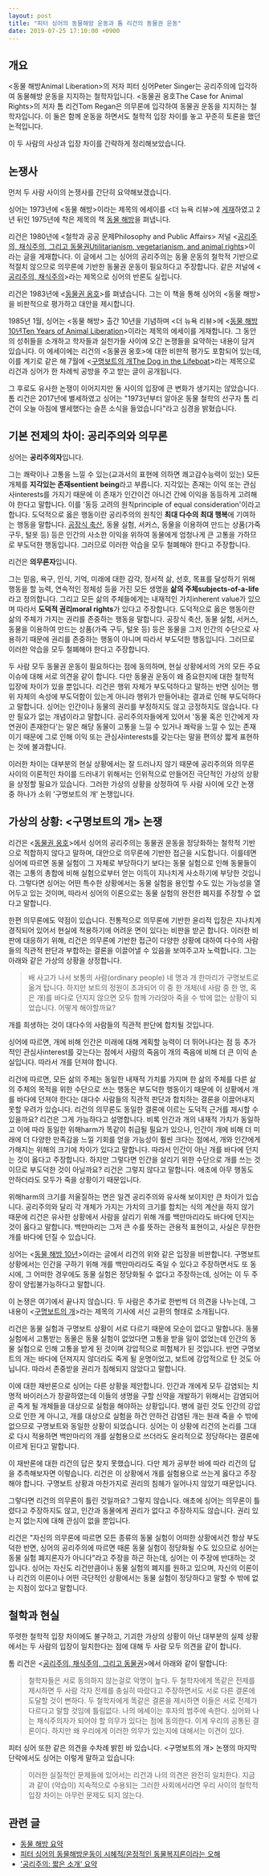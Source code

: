 ```yaml
---
layout: post
title: "피터 싱어의 동물해방 운동과 톰 리건의 동물권 운동"
date: 2019-07-25 17:10:00 +0900
---
```

## 개요
\<동물 해방Animal Liberation\>의 저자 피터 싱어Peter Singer는 공리주의에
입각하여 동물해방 운동을 지지하는 철학자입니다. \<동물권 옹호The Case for
Animal Rights\>의 저자 톰 리건Tom Regan은 의무론에 입각하여 동물권 운동을
지지하는 철학자입니다. 이 둘은 함께 운동을 하면서도 철학적 입장 차이를 놓고
꾸준히 토론을 했던 논적입니다.

이 두 사람의 사상과 입장 차이를 간략하게 정리해보았습니다.

## 논쟁사

먼저 두 사람 사이의 논쟁사를 간단히 요약해보겠습니다.

싱어는 1973년에 \<동물 해방\>이라는 제목의 에세이를 \<더 뉴욕 리뷰\>에
[게재](https://www.nybooks.com/articles/1973/04/05/animal-liberation/)하였고
2년 뒤인 1975년에 착은 제목의 책 [동물
해방](https://www.amazon.com/Animal-Liberation-Definitive-Classic-Movement-dp-0061711306/dp/0061711306/)을
펴냅니다.

리건은 1980년에 \<철학과 공공 문제Philosophy and Public Affairs> 저널
\<[공리주의, 채식주의, 그리고 동물권Utilitarianism, vegetarianism, and animal
rights](https://www.jstor.org/stable/2265001)\>이라는 글을 게재합니다. 이
글에서 그는 싱어의 공리주의는 동물 운동의 철학적 기반으로 적절치 않으므로
의무론에 기반한 동물권 운동이 필요하다고 주장합니다. 같은 저널에 \<[공리주의,
채식주의](https://www.jstor.org/stable/2265002)\>라는 제목으로 싱어의 반론도
실립니다.

리건은 1983년에 \<[동물권
옹호](https://www.amazon.com/Case-Animal-Rights-Tom-Regan/dp/0520243862)\>를
펴냈습니다. 그는 이 책을 통해 싱어의 \<동물 해방\>을 비판적으로 평가하고 대안을
제시합니다.

1985년 1월, 싱어는 \<동물 해방\> 출간 10년을 기념하며 \<더 뉴욕 리뷰\>에
\<[동물 해방 10년Ten Years of Animal
Liberation](https://www.nybooks.com/articles/1985/01/17/ten-years-of-animal-liberation/)\>이라는
제목의 에세이를 게재합니다. 그 동안의 성취들을 소개하고 학자들과 실천가들
사이에 오간 논쟁들을 요약하는 내용이 담겨 있습니다. 이 에세이에는 리건의
\<동물권 옹호\>에 대한 비판적 평가도 포함되어 있는데, 이를 계기로 같은 해 7월에
\<[구명보트의 개The Dog in the
Lifeboat](https://www.nybooks.com/articles/1985/04/25/the-dog-in-the-lifeboat-an-exchange/)\>라는
제목으로 리건과 싱어가 한 차례씩 공방을 주고 받는 글이 공개됩니다.

그 후로도 유사한 논쟁이 이어지지만 둘 사이의 입장에 큰 변화가 생기지는
않았습니다. 톰 리건은 2017년에 별세하였고 싱어는 "1973년부터 알아온 동물 철학의
선구자 톰 리건이 오늘 아침에 별세했다는 슬픈 소식을 들었습니다"라고 심경을
밝혔습니다.

## 기본 전제의 차이: 공리주의와 의무론

싱어는 **공리주의자**입니다.

그는 쾌락이나 고통을 느낄 수 있는(교과서의 표현에 의하면 쾌고감수능력이 있는)
모든 개체를 **지각있는 존재sentient being**라고 부릅니다. 지각있는 존재는 이익
또는 관심사interests를 가지기 때문에 이 존재가 인간이건 아니건 간에 이익을
동등하게 고려해야 한다고 말합니다. 이를 '동등 고려의 원칙principle of equal
consideration'이라고 합니다. 도덕적으로 옳은 행동이란 공리주의의 원칙인 **최대
다수의 최대 행복**에 기여하는 행동을 말합니다. [공장식
축산](/terms/factory-farming.html), 동물 실험, 서커스,
동물을 이용하여 만드는 상품(가죽 구두, 털옷 등) 등은 인간의 사소한 이익을
위하여 동물에게 엄청나게 큰 고통을 가하므로 부도덕한 행동입니다. 그러므로
이러한 악습을 모두 철폐해야 한다고 주장합니다.

리건은 **의무론자**입니다.

그는 믿음, 욕구, 인식, 기억, 미래에 대한 감각, 정서적 삶, 선호, 목표를 달성하기
위해 행동을 할 능력, 연속적인 정체성 등을 가진 모든 생명을 **삶의
주체subjects-of-a-life**라고 정의합니다. 그리고 모든 삶의 주체들에게는 내재적인
가치inherent value가 있으며 따라서 **도덕적 권리moral rights**가 있다고
주장합니다. 도덕적으로 옳은 행동이란 삶의 주체가 가지는 권리를 존중하는 행동을
말합니다. 공장식 축산, 동물 실험, 서커스, 동물을 이용하여 만드는 상품(가죽
구두, 털옷 등) 등은 동물을 그저 인간의 수단으로 사용하기 때문에 권리를 존중하는
행동이 아니며 따라서 부도덕한 행동입니다. 그러므로 이러한 악습을 모두 철폐해야
한다고 주장합니다.

두 사람 모두 동물권 운동이 필요하다는 점에 동의하며, 현실 상황에서의 거의 모든
주요 이슈에 대해 서로 의견을 같이 합니다. 다만 동물권 운동이 왜 중요한지에 대한
철학적 입장에 차이가 있을 뿐입니다. 리건은 행위 자체가 부도덕하다고 말하는 반면
싱어는 행위 자체의 속성에 부도덕함이 있는게 아니라 행위가 만들어내는 결과로
인해 부도덕하다고 말합니다. 싱어는 인간이나 동물의 권리를 부정하지도 않고
긍정하지도 않습니다. 다만 필요가 없는 개념이라고 말합니다. 공리주의자들에게
있어서 '동물 혹은 인간에게 자연권이 존재한다'는 말은 해당 동물이 고통을 느낄 수
있거나 쾌락을 느낄 수 있는 존재이기 때문에 그로 인해 이익 또는
관심사interests를 갖는다는 말을 편의상 짧게 표현하는 것에 불과합니다.

이러한 차이는 대부분의 현실 상황에서는 잘 드러나지 않기 때문에 공리주의와
의무론 사이의 이론적인 차이를 드러내기 위해서는 인위적으로 만들어진 극단적인
가상의 상황을 상정할 필요가 있습니다. 그러한 가상의 상황을 상정하여 두 사람
사이에 오간 논쟁 중 하나가 소위 '구명보트의 개' 논쟁입니다.

## 가상의 상황: \<구명보트의 개\> 논쟁

리건은 \<[동물권
옹호](https://www.amazon.com/Case-Animal-Rights-Tom-Regan/dp/0520243862)\>에서
싱어의 공리주의는 동물권 운동을 정당화하는 철학적 기반으로 적합하지 않다고
말하며, 대안으로 의무론에 기반한 접근을 시도합니다. 이를테면 싱어에 따르면 동물
실험이 그 자체로 부당하다기 보다는 동물 실험으로 인해 동물들이 겪는 고통의
총합에 비해 실험으로부터 얻는 이득이 지나치게 사소하기에 부당한 것입니다.
그렇다면 싱어는 어떤 특수한 상황에서는 동물 실험을 용인할 수도 있는 가능성을
열어두고 있는 것이며, 따라서 싱어의 이론으로는 동물 실험의 완전한 폐지를 주장할
수 없다고 말합니다.

한편 의무론에도 약점이 있습니다. 전통적으로 의무론에 기반한 윤리적 입장은
지나치게 경직되어 있어서 현실에 적용하기에 어려운 면이 있다는 비판을 받곤
합니다. 이러한 비판에 대응하기 위해, 리건은 의무론에 기반한 접근이 다양한
상황에 대하여 다수의 사람들의 직관적 판단과 부합하는 결론을 이끌어낼 수 있음을
보여주고자 노력합니다. 그는 아래와 같은 가상의 상황을 상정합니다.

> 배 사고가 나서 보통의 사람(ordinary people) 네 명과 개 한마리가 구명보트로
> 옮겨 탑니다. 하지만 보트의 정원이 초과되어 이 중 한 개체(네 사람 중 한 명,
> 혹은 개)를 바다로 던지지 않으면 모두 함께 가라앉아 죽을 수 밖에 없는 상황이
> 되었습니다. 어떻게 해야할까요?

개를 희생하는 것이 대다수의 사람들의 직관적 판단에 합치될 것입니다.

싱어에 따르면, 개에 비해 인간은 미래에 대해 계획할 능력이 더 뛰어나다는 점 등
추가적인 관심사interest를 갖는다는 점에서 사람의 죽음이 개의 죽음에 비해 더 큰
이익 손실입니다. 따라서 개를 던져야 합니다.

리건에 따르면, 모든 삶의 주체는 동일한 내재적 가치를 가지며 한 삶의 주체를 다른
삶의 주체의 목적을 위한 수단으로 쓰는 행동은 부도덕한 행동이기 때문에 이
상황에서 개를 바다에 던져야 한다는 대다수 사람들의 직관적 판단과 합치하는
결론을 이끌어내지 못할 우려가 있습니다. 리건의 의무론도 동일한 결론에 이르는
도덕적 근거를 제시할 수 있을까요? 리건은 그게 가능하다고 설명합니다. 비록
인간과 개의 내재적 가치가 동일하고 이에 따라 동일한 위해harm가 똑같이 취급될
필요가 있으나, 인간이 개에 비해 더 미래에 더 다양한 만족감을 느낄 기회를 얻을
가능성이 훨씬 크다는 점에서, 개와 인간에게 가해지는 위해의 크기에 차이가 있다고
말합니다. 따라서 인간이 아닌 개를 바다에 던지는 것이 옳다고 주장합니다. 하지만
그렇다면 인간을 살리기 위한 수단으로 개를 쓰는 것이므로 부도덕한 것이 아닐까요?
리건은 그렇지 않다고 말합니다. 애초에 아무 행동도 안하더라도 모두가 죽을
상황이기 때문입니다.

위해harm의 크기를 저울질하는 면은 일견 공리주의와 유사해 보이지만 큰 차이가
있습니다. 공리주의와 달리 각 개체가 가지는 가치의 크기를 합치는 식의 계산을
하지 않기 때문에 리건은 유사한 상황에서 사람을 살리기 위해 개를 백만마리라도
바다에 던지는 것이 옳다고 말합니다. 백만마리는 그저 큰 수를 뜻하는 관용적
표현이고, 사실은 무한한 개를 바다에 던질 수 있습니다.

싱어는 \<[동물 해방
10년](https://www.nybooks.com/articles/1985/01/17/ten-years-of-animal-liberation/)\>이라는
글에서 리건의 위와 같은 입장을 비판합니다. 구명보트 상황에서는 인간을 구하기
위해 개를 백만마리라도 죽일 수 있다고 주장하면서도 또 동시에, 그 어떠한
경우에도 동물 실험은 정당화될 수 없다고 주장하는데, 싱어는 이 두 주장이
양립불가능하다고 말합니다.

이 논쟁은 여기에서 끝나지 않습니다. 두 사람은 추가로 한번씩 더 의견을 나누는데,
그 내용이 \<[구명보트의
개](https://www.nybooks.com/articles/1985/04/25/the-dog-in-the-lifeboat-an-exchange/)\>라는
제목의 기사에 서신 교환의 형태로 소개됩니다.

리건은 동물 실험과 구명보트 상황이 서로 다르기 때문에 모순이 없다고 말합니다.
동물 실험에서 고통받는 동물은 동물 실험이 없었다면 고통을 받을 일이 없었는데
인간의 동물 실험으로 인해 고통을 받게 된 것이며 강압적으로 피험체가 된
것입니다. 반면 구명보트의 개는 바다에 던져지지 않더라도 죽게 될 운명이었고,
보트에 강압적으로 탄 것도 아닙니다. 따라서 존중받을 권리가 침해되지 않았다고
말합니다.

이에 대한 재반론으로 싱어는 다른 상황을 제안합니다. 인간과 개에게 모두 감염되는
치명적 바이러스가 창괄하였는데 이들의 생명을 구할 신약을 개발하기 위해서는
감염되어 곧 죽게 될 개체들을 대상으로 실험을 해야하는 상황입니다. 병에 걸린
것도 인간의 강압으로 인한 게 아니고, 개를 대상으로 실험을 하건 안하건 감염된
개는 원래 죽을 수 밖에 없으므로 구명보트와 동일한 상황이 되었습니다. 싱어는 이
상황에 리건의 논리를 그대로 다시 적용하면 백만마리의 개를 실험용으로 쓰더라도
윤리적으로 정당하다는 결론에 이르게 된다고 말합니다.

이 재반론에 대한 리건의 답은 찾지 못했습니다. 다만 제가 공부한 바에 따라 리건의
답을 추측해보자면 이렇습니다. 리건은 이 상황에서 개를 실험용으로 쓰는게 옳다고
주장해야 합니다. 구명보트 상황과 마찬가지로 권리의 침헤가 일어나지 않았기
때문입니다.

그렇다면 리건의 의무론이 틀린 것일까요? 그렇지 않습니다. 애초에 싱어는 의무론이
틀렸다고 주장하지도 않고, 인간과 동물에게 권리가 없다고 주장하지도 않습니다.
권리 있는지 없는지에 대해 관심이 없을 뿐입니다.

리건은 "자신의 의무론에 따르면 모든 종류의 동물 실험이 어떠한 상황에서건 항상
부도덕한 반면, 싱어의 공리주의에 따르면 때론 동물 실험이 정당화될 수도 있으므로
싱어는 동물 실험 폐지론자가 아니다"라고 주장을 하곤 하는데, 싱어는 이 주장에
반대하는 것입니다. 싱어는 자신도 리건만큼이나 동물 실험의 폐지를 원하고 있으며,
자신의 이론이나 리건의 이론이나 어떤 극단적인 상황에서는 동물 실험이 정당하다고
말할 수 밖에 없는 지점이 있다고 말합니다.

## 철학과 현실

뚜렷한 철학적 입장 차이에도 불구하고, 기괴한 가상의 상황이 아닌 대부분의 실제
상황에서는 두 사람의 입장이 일치한다는 점에 대해 두 사람 모두 의견을 같이
합니다.

톰 리건은 \<[공리주의, 채식주의, 그리고
동물권](https://www.jstor.org/stable/2265001)\>에서 아래와 같이 말합니다:

> 철학자들은 서로 동의하지 않는걸로 악명이 높다. 두 철학자에게 똑같은 전제를
> 제시하면 두 사람 각자 전제를 충실히 따랐다고 주장하면서도 서로 다른 결론에
> 도달할 것이 뻔하다. 두 철학자에게 똑같은 결론을 제시하면 이들은 서로 전제가
> 다르다고 말할 것임에 틀림없다. 나의 에세이는 후자의 범주에 속한다. 싱어와
> 나는 채식주의자가 되어야 할 의무가 있다는 점에 동의한다. 이게 우리의 공통된
> 결론이다. 하지만 왜 우리에게 이러한 의무가 있는지에 대해서는 이견이 있다.

피터 싱어 또한 같은 의견을 수차례 밝힌 바 있습니다. \<구명보트의 개\> 논쟁의
마지막 단락에서도 싱어는 이렇게 말하고 있습니다:

> 이러한 실질적인 문제들에 있어서는 리건과 나의 의견은 완전히 일치한다. 지금과
> 같이 (악습이) 지속적으로 수용되는 그러한 사회에서라면 우리 사이의 철학적 입장
> 차이는 아무런 문제도 되지 않는다.

## 관련 글

* [동물 해방 요약](/2019/07/28/animal-liberation.html)
* [피터 싱어의 동물해방운동이 시혜적/온정적인 동물복지론이라는
  오해](/2019/07/21/singer-on-animal-liberation.html)
* ['공리주의: 짧은 소개' 요약](/2020/02/01/utilitarianism-a-very-short-introduction.html)
